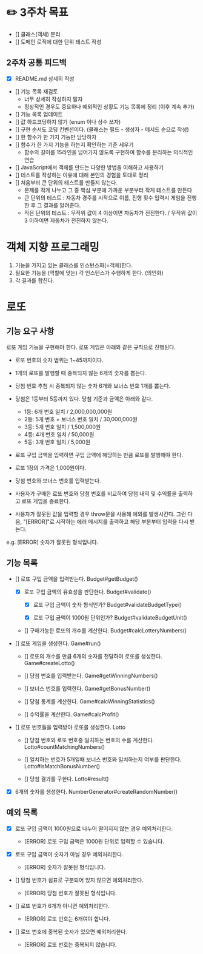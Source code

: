 # ✏️ 3주차 목표

- [] 클래스(객체) 분리
- [] 도메인 로직에 대한 단위 테스트 작성

## 2주차 공통 피드백

- [x] README.md 상세히 작성
- [] 기능 목록 재검토
  - 너무 상세히 작성하지 말자
  - 정상적인 경우도 중요하나 예외적인 상황도 기능 목록에 정리 (이후 계속 추가)
- [] 기능 목록 업데이트
- [] 값 하드코딩하지 않기 (enum 이나 상수 쓰자)
- [] 구현 순서도 코딩 컨벤션이다. (클래스는 필드 - 생성자 - 메서드 순으로 작성)
- [] 한 함수가 한 가지 기능만 담당하자
- [] 함수가 한 가지 기능을 하는지 확인하는 기준 세우기
  - 함수의 길이를 15라인을 넘어가지 않도록 구현하여 함수를 분리하는 의식적인 연습
- [] JavaScript에서 객체를 만드는 다양한 방법을 이해하고 사용하기
- [] 테스트를 작성하는 이유에 대해 본인의 경험을 토대로 정리
- [] 처음부터 큰 단위의 테스트를 만들지 않는다.
  - 문제를 작게 나누고 그 중 핵심 부분에 가까운 부분부터 작게 테스트를 만든다
  - 큰 단위의 테스트 : 자동차 경주를 시작으로 이름, 진행 횟수 입력시 게임을 진행한 후 그 결과를 알려준다.
  - 작은 단위의 테스트 : 무작위 값이 4 이상이면 자동차가 전진한다. / 무작위 값이 3 이하이면 자동차가 전진하지 않는다.

# 객체 지향 프로그래밍

1. 기능을 가지고 있는 클래스를 인스턴스화(=객체)한다.
2. 필요한 기능을 (역할에 맞는) 각 인스턴스가 수행하게 한다. (의인화)
3. 각 결과를 합친다.

# 로또

## 기능 요구 사항

로또 게임 기능을 구현해야 한다. 로또 게임은 아래와 같은 규칙으로 진행된다.

- 로또 번호의 숫자 범위는 1~45까지이다.
- 1개의 로또를 발행할 때 중복되지 않는 6개의 숫자를 뽑는다.
- 당첨 번호 추첨 시 중복되지 않는 숫자 6개와 보너스 번호 1개를 뽑는다.
- 당첨은 1등부터 5등까지 있다. 당첨 기준과 금액은 아래와 같다.

  - 1등: 6개 번호 일치 / 2,000,000,000원
  - 2등: 5개 번호 + 보너스 번호 일치 / 30,000,000원
  - 3등: 5개 번호 일치 / 1,500,000원
  - 4등: 4개 번호 일치 / 50,000원
  - 5등: 3개 번호 일치 / 5,000원

- 로또 구입 금액을 입력하면 구입 금액에 해당하는 만큼 로또를 발행해야 한다.
- 로또 1장의 가격은 1,000원이다.
- 당첨 번호와 보너스 번호를 입력받는다.
- 사용자가 구매한 로또 번호와 당첨 번호를 비교하여 당첨 내역 및 수익률을 출력하고 로또 게임을 종료한다.
- 사용자가 잘못된 값을 입력할 경우 throw문을 사용해 예외를 발생시킨다. 그런 다음, "[ERROR]"로 시작하는 에러 메시지를 출력하고 해당 부분부터 입력을 다시 받는다.

e.g. [ERROR] 숫자가 잘못된 형식입니다.

## 기능 목록

- [] 로또 구입 금액을 입력받는다. Budget#getBudget()

  - [x] 로또 구입 금액의 유효성을 판단한다. Budget#validate()

    - [x] 로또 구입 금액이 숫자 형식인가? Budget#validateBudgetType()

    - [x] 로또 구입 금액이 1000원 단위인가? Budget#validateBudgetUnit()

  - [] 구매가능한 로또의 개수를 계산한다. Budget#calcLotteryNumbers()

- [] 로또 게임을 생성한다. Game#run()

  - [] 로또의 개수를 만큼 6개의 숫자를 전달하여 로또를 생성한다. Game#createLotto()

  - [] 당첨 번호를 입력받는다. Game#getWinningNumbers()

  - [] 보너스 번호를 입력한다. Game#getBonusNumber()

  - [] 당첨 통계를 계산한다. Game#calcWinningStatistics()

  - [] 수익률을 계산한다. Game#calcProfit()

- [] 로또 번호들을 입력받아 로또를 생성한다. Lotto

  - [] 당첨 번호와 로또 번호중 일치하는 번호의 수를 계산한다. Lotto#countMatchingNumbers()

  - [] 일치하는 번호가 5개일때 보너스 번호와 일치하는지 여부를 판단한다. Lotto#isMatchBonusNumber()

  - [] 당첨 결과를 구한다. Lotto#result()

- [x] 6개의 숫자를 생성한다. NumberGenerator#createRandomNumber()

## 예외 목록

- [x] 로또 구입 금액이 1000원으로 나누어 떨어지지 않는 경우 예외처리한다.

  - [ERROR] 로또 구입 금액은 1000원 단위로 입력할 수 있습니다.

- [x] 로또 구입 금액이 숫자가 아닐 경우 예외처리한다.

  - [ERROR] 숫자가 잘못된 형식입니다.

- [] 당첨 번호가 쉼표로 구분되어 있지 않으면 예외처리한다.

  - [ERROR] 당첨 번호가 잘못된 형식입니다.

- [] 로또 번호가 6개가 아니면 예외처리한다.

  - [ERROR] 로또 번호는 6개여야 합니다.

- [] 로또 번호에 중복된 숫자가 있으면 예외처리한다.

  - [ERROR] 로또 번호는 중복되지 않습니다.
